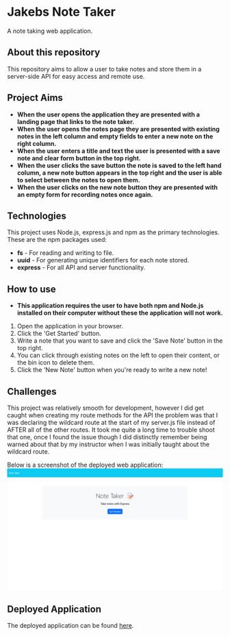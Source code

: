# Jakebs Note Taker
A note taking web application.

## About this repository
This repository aims to allow a user to take notes and store them in a server-side API for easy access and remote use.

## Project Aims
* **When the user opens the application they are presented with a landing page that links to the note taker.**
* **When the user opens the notes page they are presented with existing notes in the left column and empty fields to enter a new note on the right column.**
* **When the user enters a title and text the user is presented with a save note and clear form button in the top right.**
* **When the user clicks the save button the note is saved to the left hand column, a new note button appears in the top right and the user is able to select between the notes to open them.**
* **When the user clicks on the new note button they are presented with an empty form for recording notes once again.**

## Technologies
This project uses Node.js, express.js and npm as the primary technologies.
These are the npm packages used:
* **fs** - For reading and writing to file.
* **uuid** - For generating unique identifiers for each note stored.
* **express** - For all API and server functionality.

## How to use
* **This application requires the user to have both npm and Node.js installed on their computer without these the application will not work.**
1. Open the application in your browser.
2. Click  the 'Get Started' button.
3. Write a note that you want to save and click the 'Save Note' button in the top right.
4. You can click through existing notes on the left to open their content, or the bin icon to delete them.
5. Click the 'New Note' button when you're ready to write a new note!

## Challenges
This project was relatively smooth for development, however I did get caught when creating my route methods for the API the problem was that I was declaring the wildcard route at the start of my server.js file instead of AFTER all of the other routes. It took me quite a long time to trouble shoot that one, once I found the issue though I did distinctly remember being warned about that by my instructor when I was initially taught about the wildcard route.

Below is a screenshot of the deployed web application:
![Screenshot of deployed application](./public/assets/images/jakebs-note-taker-deployed.png)

## Deployed Application
The deployed application can be found [here](https://jakebs-note-taker-5299d0b695d4.herokuapp.com).

